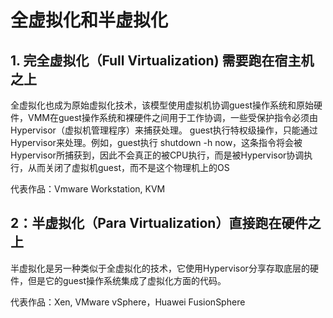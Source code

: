 # 全虚拟化和半虚拟化

## 1. 完全虚拟化（Full Virtualization) 需要跑在宿主机之上
全虚拟化也成为原始虚拟化技术，该模型使用虚拟机协调guest操作系统和原始硬件，VMM在guest操作系统和裸硬件之间用于工作协调，一些受保护指令必须由Hypervisor（虚拟机管理程序）来捕获处理。
guest执行特权级操作，只能通过Hypervisor来处理。例如，guest执行 shutdown -h now，这条指令将会被Hypervisor所捕获到，因此不会真正的被CPU执行，而是被Hypervisor协调执行，从而关闭了虚拟机guest，而不是这个物理机上的OS
 
代表作品：Vmware Workstation, KVM
 
## 2：半虚拟化（Para Virtualization）直接跑在硬件之上
半虚拟化是另一种类似于全虚拟化的技术，它使用Hypervisor分享存取底层的硬件，但是它的guest操作系统集成了虚拟化方面的代码。
 
代表作品：Xen, VMware vSphere，Huawei FusionSphere
